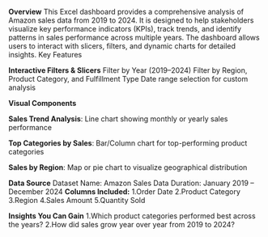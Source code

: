 **Overview**
This Excel dashboard provides a comprehensive analysis of Amazon sales data from 2019 to 2024. It is designed to help stakeholders visualize key performance indicators (KPIs), track trends, and identify patterns in sales performance across multiple years.
The dashboard allows users to interact with slicers, filters, and dynamic charts for detailed insights.
Key Features

**Interactive Filters & Slicers**
Filter by Year (2019–2024)
Filter by Region, Product Category, and Fulfillment Type
Date range selection for custom analysis

**Visual Components**

**Sales Trend Analysis**: Line chart showing monthly or yearly sales performance

**Top Categories by Sales**: Bar/Column chart for top-performing product categories

**Sales by Region**: Map or pie chart to visualize geographical distribution

**Data Source**
Dataset Name: Amazon Sales Data
Duration: January 2019 – December 2024
**Columns Included:**
1.Order Date
2.Product Category
3.Region
4.Sales Amount
5.Quantity Sold

**Insights You Can Gain**
1.Which product categories performed best across the years?
2.How did sales grow year over year from 2019 to 2024?
